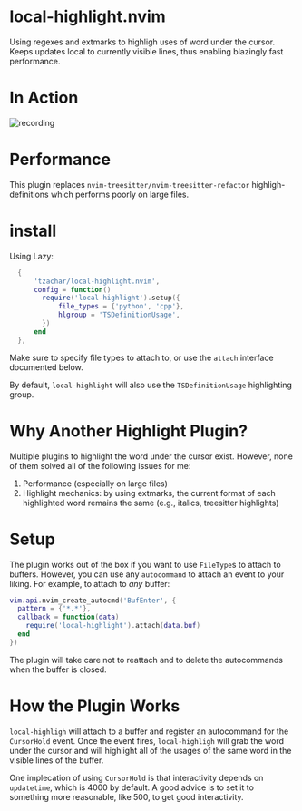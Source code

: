 # local-highlight.nvim

Using regexes and extmarks to highligh uses of word under the cursor.
Keeps updates local to currently visible lines, thus enabling blazingly fast performance.
# In Action

![recording](https://user-images.githubusercontent.com/4946827/217664452-eb79ff0c-fa91-4d24-adcd-519faf4a2785.gif)

# Performance

This plugin replaces `nvim-treesitter/nvim-treesitter-refactor`
highligh-definitions which performs poorly on large files.

# install

Using Lazy:

```lua
  {
      'tzachar/local-highlight.nvim',
      config = function()
        require('local-highlight').setup({
            file_types = {'python', 'cpp'},
            hlgroup = 'TSDefinitionUsage',
        })
      end
  },
```

Make sure to specify file types to attach to, or use the `attach` interface
documented below. 

By default, `local-highlight` will also use the `TSDefinitionUsage` highlighting
group.

# Why Another Highlight Plugin?

Multiple plugins to highlight the word under the cursor exist. However, none of them solved all of the following issues for me:
1. Performance (especially on large files)
2. Highlight mechanics: by using extmarks, the current format of each highlighted word remains the same (e.g., italics, treesitter highlights)

# Setup

The plugin works out of the box if you want to use `FileType`s to attach to
buffers. However, you can use any `autocommand` to attach an event to your liking. For
example, to attach to *any* buffer:

```lua
vim.api.nvim_create_autocmd('BufEnter', {
  pattern = {'*.*'},
  callback = function(data)
    require('local-highlight').attach(data.buf)
  end
})
```

The plugin will take care not to reattach and to delete the autocommands when
the buffer is closed.

# How the Plugin Works

`local-highligh` will attach to a buffer and register an autocommand for the
`CursorHold` event. Once the event fires, `local-highligh` will grab the word
under the cursor and will highlight all of the usages of the same word in the
visible lines of the buffer.

One implecation of using `CursorHold` is that interactivity depends on
`updatetime`, which is 4000 by default. A good advice is to set it to something
more reasonable, like 500, to get good interactivity.
